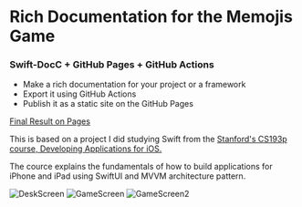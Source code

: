# Rich Documentation for the Memojis Game

### Swift-DocC + GitHub Pages + GitHub Actions

- Make a rich documentation for your project or a framework
- Export it using GitHub Actions
- Publish it as a static site on the GitHub Pages

[Final Result on Pages](https://iamalexman.github.io/Memojis/documentation/memojis)

This is based on a project I did studying Swift from the [Stanford's CS193p course, Developing Applications for iOS.](https://cs193p.sites.stanford.edu/about-cs193p)

The cource explains the fundamentals of how to build applications for iPhone and iPad using SwiftUI and MVVM architecture pattern.

![DeskScreen](https://github.com/iamalexman/Memojis/assets/61458847/85b2c358-a34e-4daf-bf09-3b8d3a0a5f5e)
![GameScreen](https://github.com/iamalexman/Memojis/assets/61458847/8493c804-8a7d-4427-a58b-6f619606b671)
![GameScreen2](https://github.com/iamalexman/Memojis/assets/61458847/7a0eb0c9-e69d-4269-a841-ba89262bf489)

